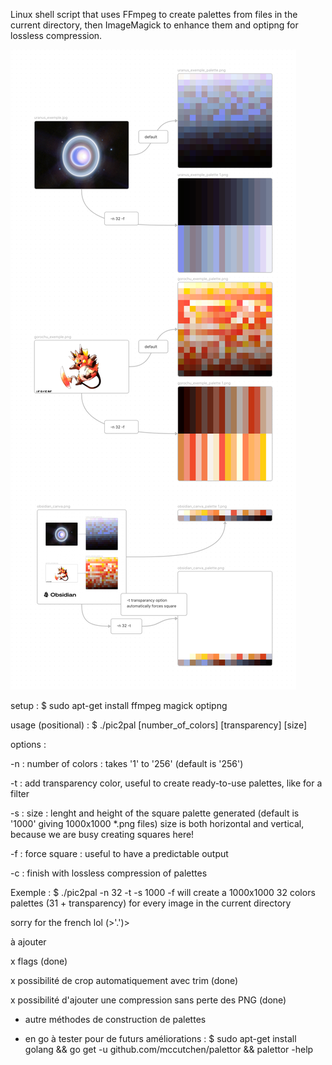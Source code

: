 Linux shell script that uses FFmpeg to create palettes from files in the current directory, then ImageMagick to enhance them and optipng for lossless compression.


![](exemple.png)

setup :		$ sudo apt-get install ffmpeg magick optipng

usage (positional) :		$ ./pic2pal [number_of_colors] [transparency] [size]

options :

-n : number of colors : takes '1' to '256' (default is '256')

-t : add transparency color,	useful to create ready-to-use palettes, like for a filter
  
-s : size : lenght and height of the square palette generated (default is '1000' giving 1000x1000 *.png files)
		size is both horizontal and vertical, because we are busy creating squares here!

-f : force square : useful to have a predictable output

-c : finish with lossless compression of palettes

Exemple :	$ ./pic2pal -n 32 -t -s 1000 -f
			will create a 1000x1000 32 colors palettes (31 + transparency)
			for every image in the current directory

sorry for the french lol (>'.')>

à ajouter

x flags (done)

x possibilité de crop automatiquement avec trim (done)

x possibilité d'ajouter une compression sans perte des PNG (done)

- autre méthodes de construction de palettes

- en go à tester pour de futurs améliorations : $ sudo apt-get install golang && go get -u github.com/mccutchen/palettor && palettor -help

